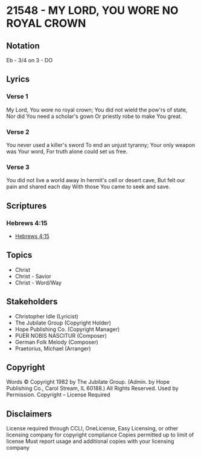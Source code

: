 # 21548 - MY LORD, YOU WORE NO ROYAL CROWN

## Notation

Eb - 3/4 on 3 - DO

## Lyrics

### Verse 1

My Lord, You wore no royal crown; You did not wield the pow'rs of state, Nor did You need a scholar's gown Or priestly robe to make You great.



### Verse 2

You never used a killer's sword To end an unjust tyranny; Your only weapon was Your word, For truth alone could set us free.


### Verse 3

You did not live a world away In hermit's cell or desert cave, But felt our pain and shared each day With those You came to seek and save.


## Scriptures

### Hebrews 4:15

- [Hebrews 4:15](https://www.biblegateway.com/passage/?search=Hebrews%204%3A15)


## Topics

- Christ
- Christ - Savior
- Christ - Word/Way

## Stakeholders

- Christopher Idle (Lyricist)
- The Jubilate Group (Copyright Holder)
- Hope Publishing Co. (Copyright Manager)
- PUER NOBIS NASCITUR (Composer)
- German Folk Melody (Composer)
- Praetorius, Michael (Arranger)

## Copyright

Words © Copyright 1982 by The Jubilate Group. (Admin. by Hope Publishing Co., Carol Stream, IL 60188.) All Rights Reserved. Used by Permission.
Copyright – License Required

## Disclaimers

License required through CCLI, OneLicense, Easy Licensing, or other licensing company for copyright compliance
Copies permitted up to limit of license 
Must report usage and additional copies with your licensing company

